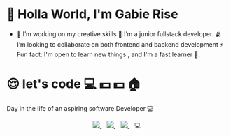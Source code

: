 # 👋 Holla World, I'm Gabie Rise
- 🔭 I’m working on my creative skills
🌱 I’m a junior fullstack developer.
🫂 I’m looking to collaborate on both frontend and backend development
⚡ Fun fact: I'm open to learn new things , and I'm a fast learner
:car:.
# 😌  let's code :computer: :dollar: :dollar: :house:
Day in the life of an aspiring software Developer 💻
<p align='center'>
<a href="https://twitter.com/rise_gabie" target="_blank">
  <img src="https://img.shields.io/badge/twitter-%231DA1F2.svg?&style=for-the-badge&logo=twitter&logoColor=white" />
</a>&nbsp;&nbsp;

<a href="https://www.linkedin.com/in/Gabriel Oisamoje" target="_blank">
  <img src="https://img.shields.io/badge/linkedin-%230077B5.svg?&style=for-the-badge&logo=linkedin&logoColor=white" />
</a>&nbsp;&nbsp;

<a href="mailto:@merrygabby14@gmail.com" target="_blank">
  <img src="https://img.shields.io/badge/email me-%23D14836.svg?&style=for-the-badge&logo=gmail&logoColor=white" />
</a>&nbsp;&nbsp;
💻
